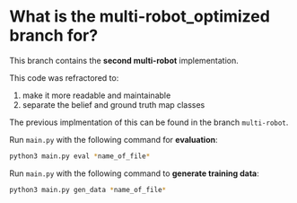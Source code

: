 # What is the multi-robot_optimized branch for?
This branch contains the **second multi-robot** implementation.

This code was refractored to:
1) make it more readable and maintainable 
2) separate the belief and ground truth map classes

The previous implmentation of this can be found in the branch `multi-robot`.

Run `main.py` with the following command for **evaluation**:
```bash
python3 main.py eval *name_of_file*
```

Run `main.py` with the following command to **generate training data**:
```bash
python3 main.py gen_data *name_of_file*
```
